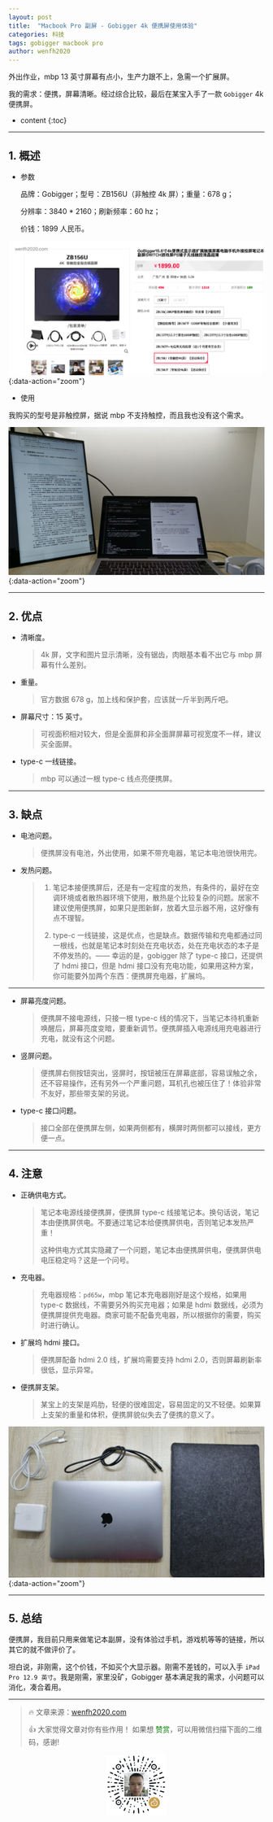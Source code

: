 ```yaml
---
layout: post
title:  "Macbook Pro 副屏 - Gobigger 4k 便携屏使用体验"
categories: 科技
tags: gobigger macbook pro
author: wenfh2020
---
```


外出作业，mbp 13 英寸屏幕有点小，生产力跟不上，急需一个扩展屏。

我的需求：便携，屏幕清晰。经过综合比较，最后在某宝入手了一款 `Gobigger` 4k 便携屏。



* content
{:toc}

---

## 1. 概述

* 参数

  品牌：Gobigger；型号：ZB156U（非触控 4k 屏）；重量：678 g；

  分辨率：3840 * 2160；刷新频率：60 hz；

  价钱：1899 人民币。

![Gobigger](/images/2020-05-13-11-27-48.png){:data-action="zoom"}

* 使用

我购买的型号是非触控屏，据说 mbp 不支持触控，而且我也没有这个需求。

![使用体验](/images/2020-06-10-18-50-21.png){:data-action="zoom"}

---

## 2. 优点

* 清晰度。

  > 4k 屏，文字和图片显示清晰，没有锯齿，肉眼基本看不出它与 mbp 屏幕有什么差别。

* 重量。

  > 官方数据 678 g，加上线和保护套，应该就一斤半到两斤吧。

* 屏幕尺寸：15 英寸。
  
  > 可视面积相对较大，但是全面屏和非全面屏屏幕可视宽度不一样，建议买全面屏。

* type-c 一线链接。
  
  > mbp 可以通过一根 type-c 线点亮便携屏。

---

## 3. 缺点

* 电池问题。
  
  > 便携屏没有电池，外出使用，如果不带充电器，笔记本电池很快用完。

* 发热问题。

  > 1. 笔记本接便携屏后，还是有一定程度的发热，有条件的，最好在空调环境或者散热器环境下使用，散热是个比较复杂的问题。居家不建议使用便携屏，如果只是图新鲜，放着大显示器不用，这好像有点不理智。
  >
  > 2. type-c 一线链接，这是优点，也是缺点。数据传输和充电都通过同一根线，也就是笔记本时刻处在充电状态，处在充电状态的本子是不停发热的。—— 幸运的是，gobigger 除了 type-c 接口，还提供了 hdmi 接口，但是 hdmi 接口没有充电功能，如果用这种方案，你可能要外加两个东西：便携屏充电器，扩展坞。

---

* 屏幕亮度问题。

  > 便携屏不接电源线，只接一根 type-c 线的情况下，当笔记本待机重新唤醒后，屏幕亮度变暗，要重新调节。便携屏插入电源线用充电器进行充电，就没有这个问题。

* 竖屏问题。
  
  > 便携屏右侧按钮突出，竖屏时，按钮被压在屏幕底部，容易误触之余，还不容易操作，还有另外一个严重问题，耳机孔也被压住了！体验非常不友好，那些带支架的另说。

* type-c 接口问题。
  
  > 接口全部在便携屏左侧，如果两侧都有，横屏时两侧都可以接线，更方便一点。

---

## 4. 注意

* 正确供电方式。
  
  > 笔记本电源线接便携屏，便携屏 type-c 线接笔记本。换句话说，笔记本由便携屏供电。不要通过笔记本给便携屏供电，否则笔记本发热严重！
  >
  > 这种供电方式其实隐藏了一个问题，笔记本由便携屏供电，便携屏供电电压稳定吗？这是一个问号。

* 充电器。
  
  > 充电器规格：`pd65w`，mbp 笔记本充电器刚好是这个规格，如果用 type-c 数据线，不需要另外购买充电器；如果是 hdmi 数据线，必须为便携屏提供充电器。商家可能不配备充电器，所以根据你的需要，购买时进行确认。

* 扩展坞 hdmi 接口。
  
  > 便携屏配备 hdmi 2.0 线，扩展坞需要支持 hdmi 2.0，否则屏幕刷新率很低，显示异常。

* 便携屏支架。
  
  > 某宝上的支架是鸡肋，轻便的很难固定，容易固定的又不轻便。如果算上支架的重量和体积，便携屏貌似失去了便携的意义了。

![便携装备](/images/2020-05-26-09-47-30.png){:data-action="zoom"}

---

## 5. 总结

便携屏，我目前只用来做笔记本副屏，没有体验过手机，游戏机等等的链接，所以其它的就不做评价了。

坦白说，非刚需，这个价钱，不如买个大显示器。刚需不差钱的，可以入手 `iPad Pro 12.9 英寸`。我是刚需，家里没矿，Gobigger 基本满足我的需求，小问题可以消化，凑合着用。

---

> 🔥 文章来源：[wenfh2020.com](https://wenfh2020.com/2020/05/13/gobigger-screen/)
>
> 👍 大家觉得文章对你有些作用！ 如果想 <font color=green>赞赏</font>，可以用微信扫描下面的二维码，感谢!
<div align=center><img src="/images/2020-08-06-15-49-47.png" width="120"/></div>
